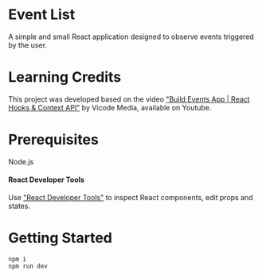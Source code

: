 # Event List

A simple and small React application designed to observe events triggered by the user.

# Learning Credits

This project was developed based on the video ["Build Events App | React Hooks & Context API"](https://www.youtube.com/watch?v=UNmKbhpEpcA) by Vicode Media, available on Youtube.  

# Prerequisites

Node.js

#### React Developer Tools

Use ["React Developer Tools"](https://chromewebstore.google.com/detail/react-developer-tools/fmkadmapgofadopljbjfkapdkoienihi) to inspect React components, edit props and states.

# Getting Started

```
npm i
npm run dev

``` 